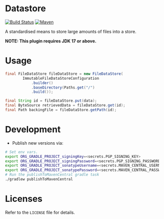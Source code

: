 # Datastore

[![Build Status](https://github.com/brightsparklabs/datastore/actions/workflows/unit_tests.yml/badge.svg)](https://github.com/brightsparklabs/datastore/actions/workflows/unit_tests.yml)
[![Maven](https://img.shields.io/maven-central/v/com.brightsparklabs/datastore)](https://search.maven.org/artifact/com.brightsparklabs/datastore)

A standardised means to store large amounts of files into a store.

**NOTE: This plugin requires JDK 17 or above.**

# Usage

```java
final FileDataStore fileDataStore = new FileDataStore(
        ImmutableFileDataStoreConfiguration
            .builder()
            .baseDirectory(Paths.get("/")
            .build());

final String id = fileDataStore.put(data);
final ByteSource retrievedData = fileDataStore.get(id);
final Path backingFile = fileDataStore.getPath(id);
```

# Development

- Publish new versions via:

```bash
# Set env vars.
export ORG_GRADLE_PROJECT_signingKey=<secrets.PGP_SIGNING_KEY>
export ORG_GRADLE_PROJECT_signingPassword=<secrets.PGP_SIGNING_PASSWORD>
export ORG_GRADLE_PROJECT_sonatypeUsername=<secrets.MAVEN_CENTRAL_USERNAME>
export ORG_GRADLE_PROJECT_sonatypePassword=<secrets.MAVEN_CENTRAL_PASSWORD>
# Run the publishToMavenCentral gradle task
./gradlew publishToMavenCentral
```

# Licenses

Refer to the `LICENSE` file for details.
